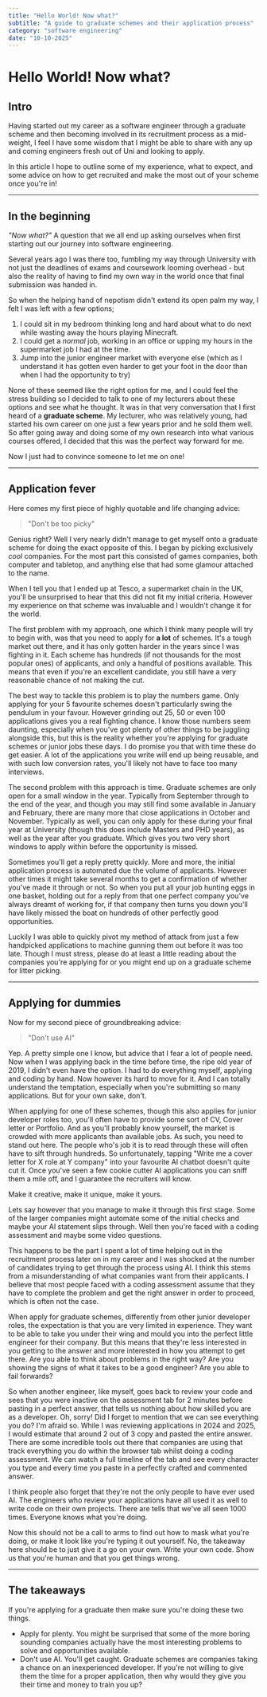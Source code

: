 ```yaml
---
title: "Hello World! Now what?"
subtitle: "A guide to graduate schemes and their application process"
category: "software engineering"
date: "10-10-2025"
---
```


# Hello World! Now what?

## Intro

Having started out my career as a software engineer through a graduate scheme and then becoming involved in its recruitment process as a mid-weight, I feel I have some wisdom that I might be able to share with any up and coming engineers fresh out of Uni and looking to apply.

In this article I hope to outline some of my experience, what to expect, and some advice on how to get recruited and make the most out of your scheme once you're in!

---

## In the beginning

_"Now what?"_ A question that we all end up asking ourselves when first starting out our journey into software engineering.

Several years ago I was there too, fumbling my way through University with not just the deadlines of exams and coursework looming overhead - but also the reality of having to find my own way in the world once that final submission was handed in.

So when the helping hand of nepotism didn't extend its open palm my way, I felt I was left with a few options;

1. I could sit in my bedroom thinking long and hard about what to do next while wasting away the hours playing Minecraft.
2. I could get a _normal_ job, working in an office or upping my hours in the supermarket job I had at the time.
3. Jump into the junior engineer market with everyone else (which as I understand it has gotten even harder to get your foot in the door than when I had the opportunity to try)

None of these seemed like the right option for me, and I could feel the stress building so I decided to talk to one of my lecturers about these options and see what he thought. It was in that very conversation that I first heard of a **graduate scheme**. My lecturer, who was relatively young, had started his own career on one just a few years prior and he sold them well. So after going away and doing some of my own research into what various courses offered, I decided that this was the perfect way forward for me.

Now I just had to convince someone to let me on one!

---

## Application fever

Here comes my first piece of highly quotable and life changing advice:

> "Don't be too picky"

Genius right? Well I very nearly didn't manage to get myself onto a graduate scheme for doing the exact opposite of this. I began by picking exclusively _cool_ companies. For the most part this consisted of games companies, both computer and tabletop, and anything else that had some glamour attached to the name.

When I tell you that I ended up at Tesco, a supermarket chain in the UK, you'll be unsurprised to hear that this did not fit my initial criteria. However my experience on that scheme was invaluable and I wouldn't change it for the world.

The first problem with my approach, one which I think many people will try to begin with, was that you need to apply for **a lot** of schemes. It's a tough market out there, and it has only gotten harder in the years since I was fighting in it. Each scheme has hundreds (if not thousands for the most popular ones) of applicants, and only a handful of positions available. This means that even if you're an excellent candidate, you still have a very reasonable chance of not making the cut.

The best way to tackle this problem is to play the numbers game. Only applying for your 5 favourite schemes doesn't particularly swing the pendulum in your favour. However grinding out 25, 50 or even 100 applications gives you a real fighting chance. I know those numbers seem daunting, especially when you've got plenty of other things to be juggling alongside this, but this is the reality whether you're applying for graduate schemes or junior jobs these days. I do promise you that with time these do get easier. A lot of the applications you write will end up being reusable, and with such low conversion rates, you'll likely not have to face too many interviews.

The second problem with this approach is time. Graduate schemes are only open for a small window in the year. Typically from September through to the end of the year, and though you may still find some available in January and February, there are many more that close applications in October and November. Typically as well, you can only apply for these during your final year at University (though this does include Masters and PHD years), as well as the year after you graduate. Which gives you two very short windows to apply within before the opportunity is missed.

Sometimes you'll get a reply pretty quickly. More and more, the initial application process is automated due the volume of applicants. However other times it might take several months to get a confirmation of whether you've made it through or not. So when you put all your job hunting eggs in one basket, holding out for a reply from that one perfect company you've always dreamt of working for, if that company then turns you down you'll have likely missed the boat on hundreds of other perfectly good opportunities.

Luckily I was able to quickly pivot my method of attack from just a few handpicked applications to machine gunning them out before it was too late. Though I must stress, please do at least a little reading about the companies you're applying for or you might end up on a graduate scheme for litter picking.

---

## Applying for dummies

Now for my second piece of groundbreaking advice:

> "Don't use AI"

Yep. A pretty simple one I know, but advice that I fear a lot of people need. Now when I was applying back in the time before time, the ripe old year of 2019, I didn't even have the option. I had to do everything myself, applying and coding by hand. Now however its hard to move for it. And I can totally understand the temptation, especially when you're submitting so many applications. But for your own sake, don't.

When applying for one of these schemes, though this also applies for junior developer roles too, you'll often have to provide some sort of CV, Cover letter or Portfolio. And as you'll probably know yourself, the market is crowded with more applicants than available jobs. As such, you need to stand out here. The people who's job it is to read through these will often have to sift through hundreds. So unfortunately, tapping "Write me a cover letter for X role at Y company" into your favourite AI chatbot doesn't quite cut it. Once you've seen a few cookie cutter AI applications you can sniff them a mile off, and I guarantee the recruiters will know.

Make it creative, make it unique, make it yours.

Lets say however that you manage to make it through this first stage. Some of the larger companies might automate some of the initial checks and maybe your AI statement slips through. Well then you're faced with a coding assessment and maybe some video questions.

This happens to be the part I spent a lot of time helping out in the recruitment process later on in my career and I was shocked at the number of candidates trying to get through the process using AI. I think this stems from a misunderstanding of what companies want from their applicants. I believe that most people faced with a coding assessment assume that they have to complete the problem and get the right answer in order to proceed, which is often not the case.

When apply for graduate schemes, differently from other junior developer roles, the expectation is that you are very limited in experience. They want to be able to take you under their wing and mould you into the perfect little engineer for their company. But this means that they're less interested in you getting to the answer and more interested in how you attempt to get there. Are you able to think about problems in the right way? Are you showing the signs of what it takes to be a good engineer? Are you able to fail forwards?

So when another engineer, like myself, goes back to review your code and sees that you were inactive on the assessment tab for 2 minutes before pasting in a perfect answer, that tells us nothing about how skilled you are as a developer. Oh, sorry! Did I forget to mention that we can see everything you do? I'm afraid so. While I was reviewing applications in 2024 and 2025, I would estimate that around 2 out of 3 copy and pasted the entire answer. There are some incredible tools out there that companies are using that track everything you do within the browser tab whilst doing a coding assessment. We can watch a full timeline of the tab and see every character you type and every time you paste in a perfectly crafted and commented answer.

I think people also forget that they're not the only people to have ever used AI. The engineers who review your applications have all used it as well to write code on their own projects. There are tells that we've all seen 1000 times. Everyone knows what you're doing.

Now this should not be a call to arms to find out how to mask what you're doing, or make it look like you're typing it out yourself. No, the takeaway here should be to just give it a go on your own. Write your own code. Show us that you're human and that you get things wrong.

---

## The takeaways

If you're applying for a graduate then make sure you're doing these two things.

- Apply for plenty. You might be surprised that some of the more boring sounding companies actually have the most interesting problems to solve and opportunities available.
- Don't use AI. You'll get caught. Graduate schemes are companies taking a chance on an inexperienced developer. If you're not willing to give them the time for a proper application, then why would they give you their time and money to train you up?

